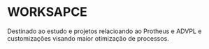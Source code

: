 # WORKSAPCE
Destinado ao estudo e projetos relacioando ao Protheus e ADVPL e customizações visando maior otimização de processos.
